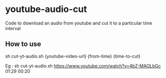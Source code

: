# youtube-audio-cut
Code to download an audio from youtube and cut it to a particular time interval

## How to use
sh cut-yt-audio.sh {youtube-video-url} {from-time} {time-to-cut}

Eg : sh cut-yt-audio.sh https://www.youtube.com/watch?v=4bZ-MAOLbGc 01:29 00:20
